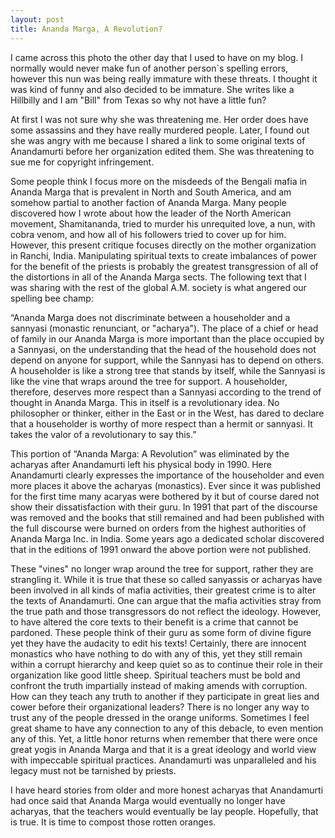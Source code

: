 ```yaml
---
layout: post
title: Ananda Marga, A Revolution?
---
```


I came across this photo the other day that I used to have on my blog.  I normally would never make fun of another person`s spelling errors, however this nun was being really immature with these threats.  I thought it was kind of funny and also decided to be immature.  She writes like a Hillbilly and I am "Bill" from Texas so why not have a little fun?  

At first I was not sure why she was threatening me.  Her order does have some assassins and they have really murdered people.  Later, I found out she was angry with me because I shared a link to some original texts of Anandamurti before her organization edited them.  She was threatening to sue me for copyright infringement.  

Some people think I focus more on the misdeeds of the Bengali mafia in Ananda Marga that is prevalent in North and South America, and am somehow partial to another faction of Ananda Marga.  Many people discovered how I wrote about how the leader of the North American movement, Shamitananda, tried to murder his unrequited love, a nun, with cobra venom, and how all of his followers tried to cover up for him.  However, this present critique focuses directly on the mother organization in Ranchi, India.  Manipulating spiritual texts to create imbalances of power for the benefit of the priests is probably the greatest transgression of all of the distortions in all of the Ananda Marga sects.  The following text that I was sharing with the rest of the global A.M. society is what angered our spelling bee champ:

“Ananda Marga does not discriminate between a householder and a sannyasi (monastic renunciant, or "acharya"). The place of a chief or head of family in our Ananda Marga is more important than the place occupied by a Sannyasi, on the understanding that the head of the household does not depend on anyone for support, while the Sannyasi has to depend on others. A householder is like a strong tree that stands by itself, while the Sannyasi is like the vine that wraps around the tree for support. A householder, therefore, deserves more respect than a Sannyasi according to the trend of thought in Ananda Marga. This in itself is a revolutionary idea. No philosopher or thinker, either in the East or in the West, has dared to declare that a householder is worthy of more respect than a hermit or sannyasi. It takes the valor of a revolutionary to say this.”

This portion of “Ananda Marga: A Revolution” was eliminated by the acharyas after Anandamurti left his physical body in 1990. Here Anandamurti clearly expresses the importance of the householder and even more places it above the acharyas (monastics). Ever since it was published for the first time many acaryas were bothered by it but of course dared not show their dissatisfaction with their guru. In 1991 that part of the discourse was removed and the books that still remained and had been published with the full discourse were burned on orders from the highest authorities of Ananda Marga Inc. in India. Some years ago a dedicated scholar discovered that in the editions of 1991 onward the above portion were not published.

These "vines" no longer wrap around the tree for support, rather they are strangling it.  While it is true that these so called sanyassis or acharyas have been involved in all kinds of mafia activities, their greatest crime is to alter the texts of Anandamurti.  One can argue that the mafia activities stray from the true path and those transgressors do not reflect the ideology.  However, to have altered the core texts to their benefit is a crime that cannot be pardoned.  These people think of their guru as some form of divine figure yet they have the audacity to edit his texts!  Certainly, there are innocent monastics who have nothing to do with any of this, yet they still remain within a corrupt hierarchy and keep quiet so as to continue their role in their organization like good little sheep.  Spiritual teachers must be bold and confront the truth impartially instead of making amends with corruption.  How can they teach any truth to another if they participate in great lies and cower before their organizational leaders?  There is no longer any way to trust any of the people dressed in the orange uniforms.  Sometimes I feel great shame to have any connection to any of this debacle, to even mention any of this.  Yet, a little honor returns when remember that there were once great yogis in Ananda Marga and that it is a great ideology and world view with impeccable spiritual practices.  Anandamurti was unparalleled and his legacy must not be tarnished by priests.  

I have heard stories from older and more honest acharyas that Anandamurti had once said that Ananda Marga would eventually no longer have acharyas, that the teachers would eventually be lay people.  Hopefully, that is true.  It is time to compost those rotten oranges. 

